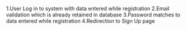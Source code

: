 1.User Log in to system with data entered while registration
2.Email validation which is already retained in database
3.Password matches to data entered while registration
4.Redirection to Sign Up page
